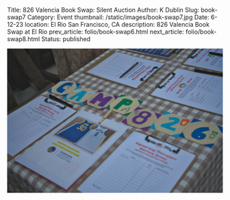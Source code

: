 Title: 826 Valencia Book Swap: Silent Auction
Author: K Dublin
Slug: book-swap7
Category: Event
thumbnail: /static/images/book-swap7.jpg
Date: 6-12-23
location: El Rio San Francisco, CA
description: 826 Valencia Book Swap at El Rio
prev_article: folio/book-swap6.html
next_article: folio/book-swap8.html
Status: published

<img src="../static/images/book-swap7.jpg" alt="826 Valencia Book Swap" width=1000px />
